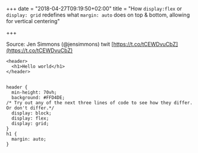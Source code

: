 +++
date = "2018-04-27T09:19:50+02:00"
title = "How `display:flex` or `display: grid` redefines what `margin: auto` does on top & bottom, allowing for vertical centering"

+++
<!--more-->

Source: Jen Simmons (@jensimmons) twit  [https://t.co/tCEWDvuCbZ](https://t.co/tCEWDvuCbZ)

    <header>
      <h1>Hello world</h1>
    </header>
    
    
    header {
      min-height: 70vh;
      background: #FFD4DE;
    /* Try out any of the next three lines of code to see how they differ. Or don't differ.*/   
      display: block;
      display: flex;
      display: grid;
    }
    h1 {
      margin: auto;
    }